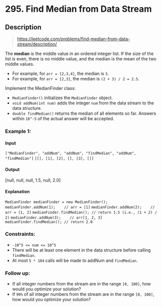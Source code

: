 # 295. Find Median from Data Stream

## Description
> https://leetcode.com/problems/find-median-from-data-stream/description/

The **median** is the middle value in an ordered integer list. If the size of the list is even, there is no middle value, and the median is the mean of the two middle values.

- For example, for `arr = [2,3,4]`, the median is `3`.
- For example, for `arr = [2,3]`, the median is `(2 + 3) / 2 = 2.5`.

Implement the MedianFinder class:
- `MedianFinder()` initializes the `MedianFinder` object.
- `void addNum(int num)` adds the integer `num` from the data stream to the data structure.
- `double findMedian()` returns the median of all elements so far. Answers within `10^-5` of the actual answer will be accepted.


### Example 1:

#### Input
`["MedianFinder", "addNum", "addNum", "findMedian", "addNum", "findMedian"]`
`[[], [1], [2], [], [3], []]`

#### Output
[null, null, null, 1.5, null, 2.0]

#### Explanation
`MedianFinder medianFinder = new MedianFinder();`
`medianFinder.addNum(1);    // arr = [1]`
`medianFinder.addNum(2);    // arr = [1, 2]`
`medianFinder.findMedian(); // return 1.5 (i.e., (1 + 2) / 2)`
`medianFinder.addNum(3);    // arr[1, 2, 3]`
`medianFinder.findMedian(); // return 2.0`


### Constraints:
- `-10^5 <= num <= 10^5`
- There will be at least one element in the data structure before calling `findMedian`.
- At most `5 * 104` calls will be made to addNum and `findMedian`.


### Follow up:
- If all integer numbers from the stream are in the range `[0, 100]`, how would you optimize your solution?
- If `99%` of all integer numbers from the stream are in the range `[0, 100]`, how would you optimize your solution?
